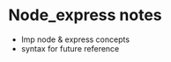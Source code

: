 <h1>Node_express notes</h1>
<ul>
<li>Imp node & express concepts</li>
<li>syntax for future reference</li>
</ul>
